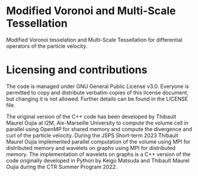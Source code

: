 # Modified Voronoi and Multi-Scale Tessellation
Modified Voronoi tesselation and Multi-Scale Tessellation for differential operators of the particle velocity.


# Licensing and contributions
The code is managed under GNU General Public License v3.0. Everyone is permitted to copy and distribute verbatim copies of this license document, but changing it is not allowed. Further details can be found in the LICENSE file.

The original version of the C++ code has been developed by Thibault Maurel Oujia at I2M, Aix-Marseille University to compute the volume cell in parallel using OpenMP for shared memory and compute the divergence and curl of the particle velocity.
During the JSPS Short-term 2023 Thibault Maurel Oujia implemented parallel computation of the volume using MPI for distributed memory and wavelets on graphs using MPI for distributed memory.
The implementation of wavelets on graphs is a C++ version of the code originally developed in Python by Keigo Matsuda and Thibault Maurel Oujia during the CTR Summer Program 2022.









